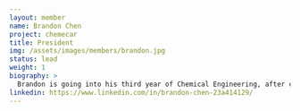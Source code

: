 ```yaml
---
layout: member
name: Brandon Chen
project: chemecar
title: President
img: /assets/images/members/brandon.jpg
status: lead
weight: 1
biography: >
  Brandon is going into his third year of Chemical Engineering, after completing a co-op position and doing a semester abroad. He was involved with the ChemE Car project as a chemical sub-team lead for two years, and as the Facilities Chair for a one year. Brandon is currently serving the Vice President - Internal. Brandon loves all things food, and can usually be found in the kitchen eating and cooking dishes from around the world. 
linkedin: https://www.linkedin.com/in/brandon-chen-23a414129/
---
```

